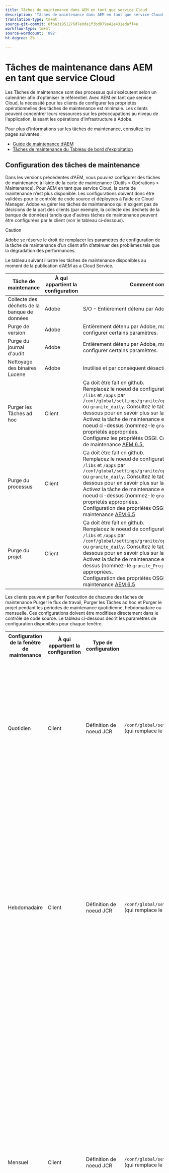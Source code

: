 ```yaml
---
title: Tâches de maintenance dans AEM en tant que service Cloud
description: 'Tâches de maintenance dans AEM en tant que service Cloud '
translation-type: tm+mt
source-git-commit: 8fba31951276d7e0de1f3bd079e42e431edaff4e
workflow-type: tm+mt
source-wordcount: '892'
ht-degree: 2%

---
```



# Tâches de maintenance dans AEM en tant que service Cloud

Les Tâches de maintenance sont des processus qui s’exécutent selon un calendrier afin d’optimiser le référentiel. Avec AEM en tant que service Cloud, la nécessité pour les clients de configurer les propriétés opérationnelles des tâches de maintenance est minimale. Les clients peuvent concentrer leurs ressources sur les préoccupations au niveau de l&#39;application, laissant les opérations d&#39;infrastructure à Adobe.

Pour plus d&#39;informations sur les tâches de maintenance, consultez les pages suivantes :

* [Guide de maintenance d’AEM](https://helpx.adobe.com/experience-manager/kb/AEM6-Maintenance-Guide.html)
* [Tâches de maintenance du Tableau de bord d&#39;exploitation](https://helpx.adobe.com/experience-manager/6-5/sites/administering/using/operations-dashboard.html#AutomatedMaintenanceTasks)

## Configuration des tâches de maintenance

Dans les versions précédentes d’AEM, vous pouviez configurer des tâches de maintenance à l’aide de la carte de maintenance (Outils > Opérations > Maintenance). Pour AEM en tant que service Cloud, la carte de maintenance n’est plus disponible. Les configurations doivent donc être validées pour le contrôle de code source et déployées à l’aide de Cloud Manager. Adobe va gérer les tâches de maintenance qui n&#39;exigent pas de décisions de la part des clients (par exemple, la collecte des déchets de la banque de données) tandis que d&#39;autres tâches de maintenance peuvent être configurées par le client (voir le tableau ci-dessous).

>[!CAUTION]
>
>Adobe se réserve le droit de remplacer les paramètres de configuration de la tâche de maintenance d’un client afin d’atténuer des problèmes tels que la dégradation des performances.

Le tableau suivant illustre les tâches de maintenance disponibles au moment de la publication d’AEM as a Cloud Service.

| Tâche de maintenance | À qui appartient la configuration | Comment configurer (facultatif) |
|---|---|---|
| Collecte des déchets de la banque de données | Adobe | S/O - Entièrement détenu par Adobe |
| Purge de version | Adobe | Entièrement détenu par Adobe, mais à l&#39;avenir, les clients pourront configurer certains paramètres. |
| Purge du journal d&#39;audit | Adobe | Entièrement détenu par Adobe, mais à l&#39;avenir, les clients pourront configurer certains paramètres. |
| Nettoyage des binaires Lucene | Adobe | Inutilisé et par conséquent désactivé par Adobe. |
| Purger les Tâches ad hoc | Client | Ça doit être fait en github. <br> Remplacez le noeud de configuration de la fenêtre de maintenance sous `/libs` et `/apps` par `/conf/global/settings/granite/operations/maintenance/granite_weekly` ou `granite_daily`. Consultez le tableau de la fenêtre de maintenance ci-dessous pour en savoir plus sur la configuration. <br> Activez la tâche de maintenance en ajoutant un autre noeud sous le noeud ci-dessus (nommez-le `granite_TaskPurgeTask`) avec les propriétés appropriées. <br> Configurez les propriétés OSGI. Consultez la documentation de la Tâche de maintenance [AEM 6.5.](https://helpx.adobe.com/experience-manager/kb/AEM6-Maintenance-Guide.html) |
| Purge du processus | Client | Ça doit être fait en github. <br> Remplacez le noeud de configuration de la fenêtre de maintenance sous `/libs` et `/apps` par `/conf/global/settings/granite/operations/maintenance/granite_weekly` ou `granite_daily`. Consultez le tableau de la fenêtre de maintenance ci-dessous pour en savoir plus sur la configuration. <br> Activez la tâche de maintenance en ajoutant un autre noeud sous le noeud ci-dessus (nommez-le `granite_WorkflowPurgeTask`) avec les propriétés appropriées. <br> Configuration des propriétés OSGI Voir la documentation de la Tâche de maintenance [AEM 6.5](https://helpx.adobe.com/experience-manager/kb/AEM6-Maintenance-Guide.html) |
| Purge du projet | Client | Ça doit être fait en github. <br> Remplacez le noeud de configuration de la fenêtre de maintenance sous `/libs` et `/apps` par `/conf/global/settings/granite/operations/maintenance/granite_weekly` ou `granite_daily`. Consultez le tableau de la fenêtre de maintenance ci-dessous pour en savoir plus sur la configuration. <br> Activez la tâche de maintenance en ajoutant un noeud sous le noeud ci-dessus (nommez-le `granite_ProjectPurgeTask`) avec les propriétés appropriées. <br> Configuration des propriétés OSGI Voir la documentation de la Tâche de maintenance [AEM 6.5](https://helpx.adobe.com/experience-manager/kb/AEM6-Maintenance-Guide.html) |

Les clients peuvent planifier l&#39;exécution de chacune des tâches de maintenance Purger le flux de travail, Purger les Tâches ad hoc et Purger le projet pendant les périodes de maintenance quotidienne, hebdomadaire ou mensuelle. Ces configurations doivent être modifiées directement dans le contrôle de code source. Le tableau ci-dessous décrit les paramètres de configuration disponibles pour chaque fenêtre.

<table>
  <tr>
    <th>Configuration de la fenêtre de maintenance</th>
    <th>À qui appartient la configuration</th>
    <th>Type de configuration</th>
    <th>Emplacement</th>
    <th>Exemple</th>
    <th>Paramètres</th>
  </tr>
  <tr>
    <td>Quotidien</td>
    <td>Client</td>
    <td>Définition de noeud JCR</td>
    <td><code>/conf/global/settings/granite/operations/maintenance/granite_daily </code> (qui remplace le noeud dans <code>/apps</code> et <code>/libs</code>)</td>
    <td>Voir l'exemple de code 1 ci-dessous</td>
   <td>
    <ul>
    <li><strong>windowSchedule</strong> = daily (cette valeur ne doit pas être modifiée)</li>
    <li><strong>windowStartTime</strong> = HH:MM utilisant comme horloge de 24 heures. Définit le moment où les Tâches de maintenance associées à la fenêtre de maintenance quotidienne doivent commencer à s'exécuter.</li>
    <li><strong>windowEndTime</strong> = HH:MM utilisant comme horloge de 24 heures. Définit quand les Tâches de maintenance associées à la fenêtre Maintenance quotidienne doivent cesser d'être exécutées si elles ne sont pas encore terminées.</li>
    </ul> </td> 
  </tr>
  <tr>
    <td>Hebdomadaire</td>
    <td>Client</td>
    <td>Définition de noeud JCR</td>
    <td><code>/conf/global/settings/granite/operations/maintenance/granite_weekly</code> (qui remplace le noeud dans <code>/apps</code> et <code>/libs</code>)</td>
    <td>Voir l'exemple de code 2 ci-dessous</td>
     <td>
    <ul>
    <li><strong>windowSchedule</strong> = hebdomadaire (cette valeur ne doit pas être modifiée)</li>
    <li><strong>windowStartTime</strong> = HH:MM utilisant comme horloge de 24 heures. Définit le moment où les Tâches de maintenance associées à la fenêtre de maintenance hebdomadaire doivent commencer à s'exécuter.</li>
    <li><strong>windowEndTime</strong> = HH:MM utilisant comme horloge de 24 heures. Définit quand les Tâches de maintenance associées à la fenêtre de maintenance hebdomadaire doivent cesser d'être exécutées si elles ne sont pas encore terminées.</li>
    <li><strong>windowScheduleWeekdays = Tableau de 2 valeurs comprises entre 1 et 7. par ex. [5,5].</strong> La première valeur du tableau est le jour de début de la planification de la tâche et la seconde est le jour de fin de l'arrêt de la tâche. L’heure exacte du début et de la fin est régie par windowStartTime et windowEndTime, respectivement.</li>
    </ul> </td> 
  </tr>
  <tr>
    <td>Mensuel</td>
    <td>Client</td>
    <td>Définition de noeud JCR</td>
    <td><code>/conf/global/settings/granite/operations/maintenance/granite_monthly</code> (qui remplace le noeud dans <code>/apps</code> et <code>/libs</code>)</td>
    <td>Voir l'exemple de code 3 ci-dessous</td>
     <td>
    <ul>
    <li><strong>windowSchedule</strong> = daily (cette valeur ne doit pas être modifiée)</li>
    <li><strong>windowStartTime</strong> = HH:MM utilisant comme horloge de 24 heures. Définit le moment où les Tâches de maintenance associées à la fenêtre de maintenance mensuelle doivent commencer à s'exécuter.</li>
    <li><strong>windowEndTime</strong> = HH:MM utilisant comme horloge de 24 heures. Définit quand les Tâches de maintenance associées à la fenêtre de maintenance mensuelle doivent cesser d'être exécutées si elles ne sont pas encore terminées.</li>
    <li><strong>windowScheduleWeekdays = Tableau de 2 valeurs comprises entre 1 et 7. par ex. [5,5].</strong> La première valeur du tableau est le jour de début de la planification de la tâche et la seconde est le jour de fin de l'arrêt de la tâche. L’heure exacte du début et de la fin est régie par windowStartTime et windowEndTime, respectivement.</li>
    <li><strong>windowFirstLastStartDay - 0/1</strong> 0 pour planifier la première semaine du mois ou 1 pour planifier la dernière semaine du mois. L’absence d’une valeur planifierait efficacement les tâches tous les jours, comme régi par windowScheduleWeekdays tous les mois.</li>
    </ul> </td> 
  </tr>
</table>

Exemple de code 1

```xml
<?xml version="1.0" encoding="UTF-8"?>
<jcr:root xmlns:sling="http://sling.apache.org/jcr/sling/1.0" 
  xmlns:jcr="http://www.jcp.org/jcr/1.0" 
  jcr:primaryType="sling:Folder"
  sling:configCollectionInherit="true"
  sling:configPropertyInherit="true"
  windowSchedule="daily"
  windowStartTime="03:00"
  windowEndTime="05:00"
 />
```

Exemple de code 2

```xml
<?xml version="1.0" encoding="UTF-8"?>
<jcr:root xmlns:sling="http://sling.apache.org/jcr/sling/1.0" 
   xmlns:jcr="http://www.jcp.org/jcr/1.0"
   jcr:primaryType="sling:Folder"
   sling:configCollectionInherit="true"
   sling:configPropertyInherit="true"
   windowEndTime="15:30"
   windowSchedule="weekly"
   windowScheduleWeekdays="[5,5]"
   windowStartTime="14:30"/>
```

Exemple de code 3

```xml
<?xml version="1.0" encoding="UTF-8"?>
<jcr:root xmlns:sling="http://sling.apache.org/jcr/sling/1.0" 
   xmlns:jcr="http://www.jcp.org/jcr/1.0"
   jcr:primaryType="sling:Folder"
   sling:configCollectionInherit="true"
   sling:configPropertyInherit="true"
   windowEndTime="15:30"
   windowSchedule="monthly"
   windowFirstLastStartDay=0
   windowScheduleWeekdays="[5,5]"
   windowStartTime="14:30"/>
```
